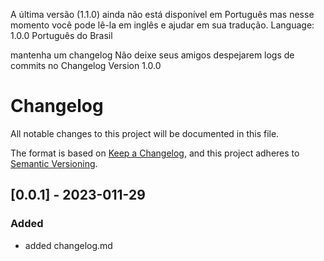 A última versão (1.1.0) ainda não está disponível em Português mas nesse momento você pode lê-la em inglês e ajudar em sua tradução.
Language: 
1.0.0 Português do Brasil

mantenha um changelog
Não deixe seus amigos despejarem logs de commits no Changelog
Version 1.0.0
# Changelog

All notable changes to this project will be documented in this file.

The format is based on [Keep a Changelog](https://keepachangelog.com/en/1.0.0/),
and this project adheres to [Semantic Versioning](https://semver.org/spec/v2.0.0.html).

## [0.0.1] - 2023-011-29
### Added

- added changelog.md